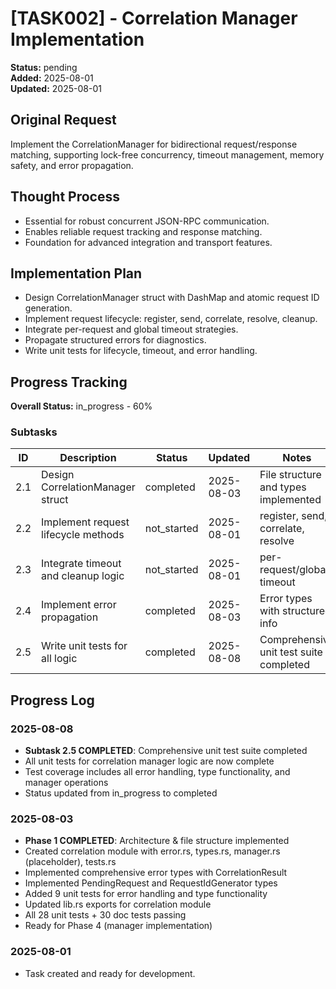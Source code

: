 # [TASK002] - Correlation Manager Implementation

**Status:** pending  
**Added:** 2025-08-01  
**Updated:** 2025-08-01

## Original Request
Implement the CorrelationManager for bidirectional request/response matching, supporting lock-free concurrency, timeout management, memory safety, and error propagation.

## Thought Process
- Essential for robust concurrent JSON-RPC communication.
- Enables reliable request tracking and response matching.
- Foundation for advanced integration and transport features.

## Implementation Plan
- Design CorrelationManager struct with DashMap and atomic request ID generation.
- Implement request lifecycle: register, send, correlate, resolve, cleanup.
- Integrate per-request and global timeout strategies.
- Propagate structured errors for diagnostics.
- Write unit tests for lifecycle, timeout, and error handling.

## Progress Tracking
**Overall Status:** in_progress - 60%

### Subtasks
| ID   | Description                                 | Status      | Updated    | Notes                                 |
|------|---------------------------------------------|-------------|------------|---------------------------------------|
| 2.1  | Design CorrelationManager struct            | completed   | 2025-08-03 | File structure and types implemented |
| 2.2  | Implement request lifecycle methods         | not_started | 2025-08-01 | register, send, correlate, resolve    |
| 2.3  | Integrate timeout and cleanup logic         | not_started | 2025-08-01 | per-request/global timeout            |
| 2.4  | Implement error propagation                 | completed   | 2025-08-03 | Error types with structured info      |
| 2.5  | Write unit tests for all logic              | completed   | 2025-08-08 | Comprehensive unit test suite completed |

## Progress Log
### 2025-08-08
- **Subtask 2.5 COMPLETED**: Comprehensive unit test suite completed
- All unit tests for correlation manager logic are now complete
- Test coverage includes all error handling, type functionality, and manager operations
- Status updated from in_progress to completed

### 2025-08-03
- **Phase 1 COMPLETED**: Architecture & file structure implemented
- Created correlation module with error.rs, types.rs, manager.rs (placeholder), tests.rs
- Implemented comprehensive error types with CorrelationResult<T>
- Implemented PendingRequest and RequestIdGenerator types
- Added 9 unit tests for error handling and type functionality  
- Updated lib.rs exports for correlation module
- All 28 unit tests + 30 doc tests passing
- Ready for Phase 4 (manager implementation)

### 2025-08-01
- Task created and ready for development.
